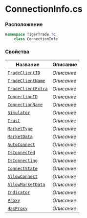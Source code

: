 
# ConnectionInfo.cs
### Расположение
```csharp
namespace TigerTrade.Tc  
    class ConnectionInfo
```

### Свойства
| Название | Описание |
| --- | --- |
| [`TradeClientID`](./Свойства/TradeClientID.md) | *Описание* |
| [`TradeClientName`](./Свойства/TradeClientName.md) | *Описание* |
| [`TradeClientExtra`](./Свойства/TradeClientExtra.md) | *Описание* |
| [`ConnectionID`](./Свойства/ConnectionID.md) | *Описание* |
| [`ConnectionName`](./Свойства/ConnectionName.md) | *Описание* |
| [`Simulator`](./Свойства/Simulator.md) | *Описание* |
| [`Trust`](./Свойства/Trust.md) | *Описание* |
| [`MarketType`](./Свойства/MarketType.md) | *Описание* |
| [`MarketData`](./Свойства/MarketData.md) | *Описание* |
| [`AutoConnect`](./Свойства/AutoConnect.md) | *Описание* |
| [`IsConnected`](./Свойства/IsConnected.md) | *Описание* |
| [`IsConnecting`](./Свойства/IsConnecting.md) | *Описание* |
| [`ConnectState`](./Свойства/ConnectState.md) | *Описание* |
| [`AllowConnect`](./Свойства/AllowConnect.md) | *Описание* |
| [`AllowMarketData`](./Свойства/AllowMarketData.md) | *Описание* |
| [`Indicator`](./Свойства/Indicator.md) | *Описание* |
| [`Proxy`](./Свойства/Proxy.md) | *Описание* |
| [`HasProxy`](./Свойства/HasProxy.md) | *Описание* |
